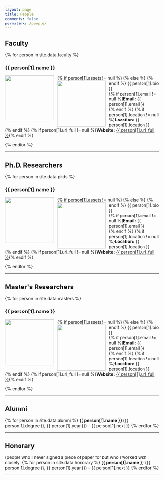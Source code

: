 ```yaml
---
layout: page
title: People
comments: false
permalink: /people/
---
```


<head>
<style> 
img {
}
  .left {
    float: left;
    padding: 0 10px 0 0;
  }
</style>
</head>

<div id="people">
  <h2>Faculty</h2>
  {% for person in site.data.faculty %}
  <h3 id="{{ username }}">{{ person[1].name }}</h3>
  <p align="left">
    {% if person[1].assets != null %}
      <img src="{{ site.baseurl }}{{ person[1].assets | absolute_url }}" width="160" height="150" class="left" />
    {% else %}
      <img src="http://www.signallab.ai/assets/images/anonymous.png" width="160" height="150" class="left" />
    {% endif %}
    {{ person[1].bio }}<br />
    {% if person[1].email != null %}<strong>Email:</strong> {{ person[1].email }}<br />{% endif %}
    {% if person[1].location != null %}<strong>Location:</strong> {{ person[1].location }}<br />{% endif %}
    {% if person[1].url_full != null %}<strong>Website:</strong> <a href="{{ person[1].url_full }}">{{ person[1].url_full }}</a>{% endif %}
  </p>
  {% endfor %}
  <hr>
  
  <h2>Ph.D. Researchers</h2>
  {% for person in site.data.phds %}
  <h3 id="{{ username }}">{{ person[1].name }}</h3>
  <p align="left">
    {% if person[1].assets != null %}
      <img src="{{ person[1].assets | absolute_url }}" width="160" height="150" class="left" />
    {% else %}
      <img src="http://www.signallab.ai/assets/images/anonymous.png" width="160" height="150" class="left" />
    {% endif %}
    {{ person[1].bio }}<br />
    {% if person[1].email != null %}<strong>Email:</strong> {{ person[1].email }}<br />{% endif %}
    {% if person[1].location != null %}<strong>Location:</strong> {{ person[1].location }}<br />{% endif %}
    {% if person[1].url_full != null %}<strong>Website:</strong> <a href="{{ person[1].url_full }}">{{ person[1].url_full }}</a>{% endif %}
  </p>
  {% endfor %}
  <hr>
  
  <h2>Master's Researchers</h2>
  {% for person in site.data.masters %}
  <h3 id="{{ username }}">{{ person[1].name }}</h3>
  <p align="left">
    {% if person[1].assets != null %}
      <img src="{{ person[1].assets | absolute_url }}" width="160" height="150" class="left" />
    {% else %}
      <img src="http://www.signallab.ai/assets/images/anonymous.png" width="160" height="150" class="left" />
    {% endif %}
    {{ person[1].bio }}<br />
    {% if person[1].email != null %}<strong>Email:</strong> {{ person[1].email }}<br />{% endif %}
    {% if person[1].location != null %}<strong>Location:</strong> {{ person[1].location }}<br />{% endif %}
    {% if person[1].url_full != null %}<strong>Website:</strong> <a href="{{ person[1].url_full }}">{{ person[1].url_full }}</a>{% endif %}
  </p>
  {% endfor %}
  <hr>
  
  <h2>Alumni</h2>
  <p align="left">
  {% for person in site.data.alumni %}
    <strong>{{ person[1].name }}</strong> ({{ person[1].degree }}, {{ person[1].year }}) - {{ person[1].next }}
  {% endfor %}
  </p>
  <hr>
  
  <h2>Honorary</h2>
  <p align="left">
  (people who I never signed a piece of paper for but who I worked with closely)
  {% for person in site.data.honorary %}
    <strong>{{ person[1].name }}</strong> ({{ person[1].degree }}, {{ person[1].year }}) - {{ person[1].next }}
  {% endfor %}
  </p>
  <hr>
</div>
